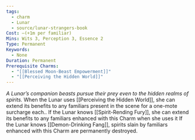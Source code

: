 ```yaml
---
tags:
  - charm
  - Lunar
  - source/lunar-strangers-book
Cost: —(+1m per familiar)
Mins: Wits 3, Perception 3, Essence 2
Type: Permanent
Keywords:
  - None
Duration: Permanent
Prerequisite Charms:
  - "[[Blessed Moon-Beast Empowerment]]"
  - "[[Perceiving the Hidden World]]"
---
```

*A Lunar’s companion beasts pursue their prey even to the hidden realms of spirits.*
When the Lunar uses [[Perceiving the Hidden World]], she can extend its benefits to any familiars present in the scene for a one-mote surcharge each..
If the Lunar knows [[Spirit-Rending Fury]], she can extend its benefits to any familiars enhanced with this Charm when she uses it If the Lunar knows [[Demon-Drinking Fang]], spirits slain by familiars enhanced with this Charm are permanently destroyed.